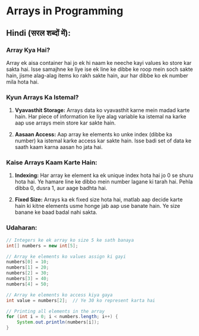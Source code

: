 # Arrays in Programming

## Hindi (सरल शब्दों में):

### Array Kya Hai?

Array ek aisa container hai jo ek hi naam ke neeche kayi values ko store kar sakta hai. Isse samajhne ke liye ise ek line ke dibbe ke roop mein soch sakte hain, jisme alag-alag items ko rakh sakte hain, aur har dibbe ko ek number mila hota hai.

### Kyun Arrays Ka Istemal?

1. **Vyavasthit Storage:** Arrays data ko vyavasthit karne mein madad karte hain. Har piece of information ke liye alag variable ka istemal na karke aap use arrays mein store kar sakte hain.

2. **Aasaan Access:** Aap array ke elements ko unke index (dibbe ka number) ka istemal karke access kar sakte hain. Isse badi set of data ke saath kaam karna aasan ho jata hai.

### Kaise Arrays Kaam Karte Hain:

1. **Indexing:** Har array ke element ka ek unique index hota hai jo 0 se shuru hota hai. Ye hamare line ke dibbo mein number lagane ki tarah hai. Pehla dibba 0, dusra 1, aur aage badhta hai.

2. **Fixed Size:** Arrays ka ek fixed size hota hai, matlab aap decide karte hain ki kitne elements usme honge jab aap use banate hain. Ye size banane ke baad badal nahi sakta.

### Udaharan:

```java
// Integers ke ek array ko size 5 ke sath banaya
int[] numbers = new int[5];

// Array ke elements ko values assign ki gayi
numbers[0] = 10;
numbers[1] = 20;
numbers[2] = 30;
numbers[3] = 40;
numbers[4] = 50;

// Array ke elements ko access kiya gaya
int value = numbers[2];  // Ye 30 ko represent karta hai

// Printing all elements in the array
for (int i = 0; i < numbers.length; i++) {
    System.out.println(numbers[i]);
}





